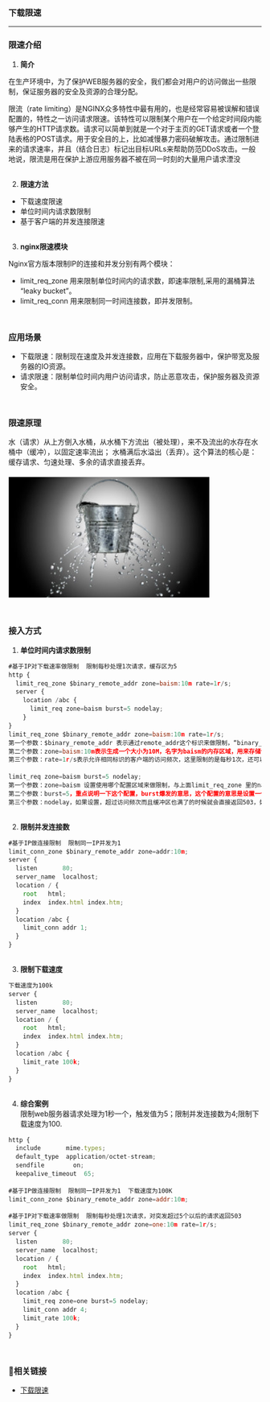 ### 下载限速
***

### 限速介绍
1. **简介**

在生产环境中，为了保护WEB服务器的安全，我们都会对用户的访问做出一些限制，保证服务器的安全及资源的合理分配。

限流（rate limiting）是NGINX众多特性中最有用的，也是经常容易被误解和错误配置的，特性之一访问请求限速。该特性可以限制某个用户在一个给定时间段内能够产生的HTTP请求数。请求可以简单到就是一个对于主页的GET请求或者一个登陆表格的POST请求。用于安全目的上，比如减慢暴力密码破解攻击。通过限制进来的请求速率，并且（结合日志）标记出目标URLs来帮助防范DDoS攻击。一般地说，限流是用在保护上游应用服务器不被在同一时刻的大量用户请求湮没
<div style='margin-top: 30px'></div>

2. **限速方法**
- 下载速度限速
- 单位时间内请求数限制
- 基于客户端的并发连接限速
<div style='margin-top: 30px'></div>

3. **nginx限速模块**

Nginx官方版本限制IP的连接和并发分别有两个模块：
- limit_req_zone 用来限制单位时间内的请求数，即速率限制,采用的漏桶算法 “leaky bucket”。
- limit_req_conn 用来限制同一时间连接数，即并发限制。
<div style='margin-top: 50px'></div>

### 应用场景
- 下载限速：限制现在速度及并发连接数，应用在下载服务器中，保护带宽及服务器的IO资源。
- 请求限速：限制单位时间内用户访问请求，防止恶意攻击，保护服务器及资源安全。
<div style='margin-top: 50px'></div>

### 限速原理
水（请求）从上方倒入水桶，从水桶下方流出（被处理），来不及流出的水存在水桶中（缓冲），以固定速率流出；
水桶满后水溢出（丢弃）。这个算法的核心是：缓存请求、匀速处理、多余的请求直接丢弃。
<img src='./imgs/bucket.png' style='margin-top: 20px' width='400px'>
<div style='margin-top: 50px'></div>

### 接入方式
1. **单位时间内请求数限制**
```js
#基于IP对下载速率做限制  限制每秒处理1次请求，缓存区为5 
http {
  limit_req_zone $binary_remote_addr zone=baism:10m rate=1r/s;
  server {
    location /abc {
      limit_req zone=baism burst=5 nodelay;
    }
}
limit_req_zone $binary_remote_addr zone=baism:10m rate=1r/s;
第一个参数：$binary_remote_addr 表示通过remote_addr这个标识来做限制，“binary_”的目的是缩写内存占用量，是限制同一客户端ip地址。
第二个参数：zone=baism:10m表示生成一个大小为10M，名字为baism的内存区域，用来存储访问的频次信息。
第三个参数：rate=1r/s表示允许相同标识的客户端的访问频次，这里限制的是每秒1次，还可以有比如30r/m的。

limit_req zone=baism burst=5 nodelay;
第一个参数：zone=baism 设置使用哪个配置区域来做限制，与上面limit_req_zone 里的name对应。
第二个参数：burst=5，重点说明一下这个配置，burst爆发的意思，这个配置的意思是设置一个大小为5的缓冲区。当有大量请求（爆发）过来时，超过了访问频次限制的请求可以先放到这个缓冲区内。
第三个参数：nodelay，如果设置，超过访问频次而且缓冲区也满了的时候就会直接返回503，如果没有设置，则所有请求会等待排队。
```
<div style='margin-top: 30px'></div>

2. **限制并发连接数**
```js
#基于IP做连接限制  限制同一IP并发为1
limit_conn_zone $binary_remote_addr zone=addr:10m;
server {
  listen       80;
  server_name  localhost;
  location / {
    root   html;
    index  index.html index.htm;
  }
  location /abc {
    limit_conn addr 1;
  }
}
```
<div style='margin-top: 30px'></div>

3. **限制下载速度**
```js
下载速度为100k
server {
  listen       80;
  server_name  localhost;
  location / {
    root   html;
    index  index.html index.htm;
  }
  location /abc {
    limit_rate 100k;
  }
}
```
<div style='margin-top: 30px'></div>

4. **综合案例**<br>
限制web服务器请求处理为1秒一个，触发值为5；限制并发连接数为4;限制下载速度为100.
```js
http {
  include       mime.types;
  default_type  application/octet-stream;
  sendfile        on;
  keepalive_timeout  65;
  
#基于IP做连接限制  限制同一IP并发为1  下载速度为100K
limit_conn_zone $binary_remote_addr zone=addr:10m;

#基于IP对下载速率做限制  限制每秒处理1次请求，对突发超过5个以后的请求返回503
limit_req_zone $binary_remote_addr zone=one:10m rate=1r/s;
server {
  listen       80;
  server_name  localhost;
  location / {
    root   html;
    index  index.html index.htm;
  }
  location /abc {
    limit_req zone=one burst=5 nodelay;
    limit_conn addr 4;
    limit_rate 100k;
  }
}
```
<div style='margin-top: 50px'></div>

### 🔗相关链接
- [下载限速](https://www.zutuanxue.com/home/4/54_284)